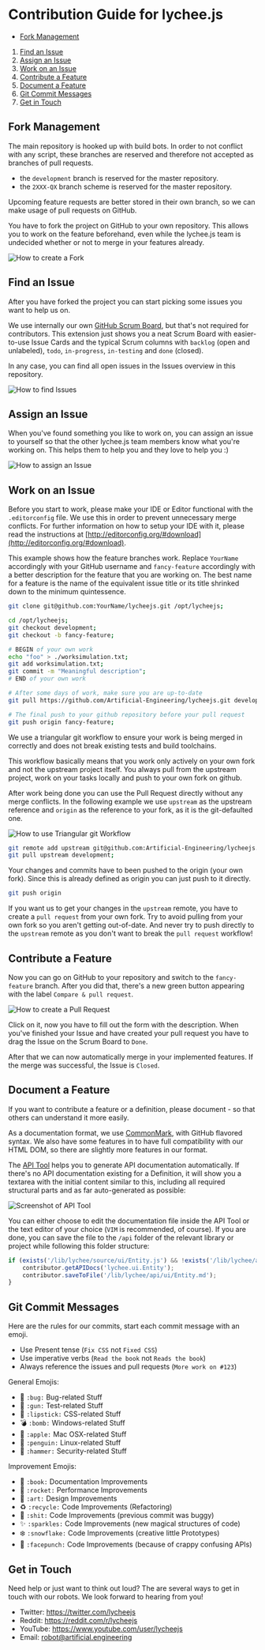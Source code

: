 
# Contribution Guide for lychee.js

- [Fork Management](#fork-management)

1. [Find an Issue](#find-an-issue)
2. [Assign an Issue](#assign-an-issue)
3. [Work on an Issue](#work-on-an-issue)
4. [Contribute a Feature](#contribute-a-feature)
5. [Document a Feature](#document-a-feature)
6. [Git Commit Messages](#git-commit-messages)
7. [Get in Touch](#get-in-touch)


## Fork Management

The main repository is hooked up with build bots. In order to not
conflict with any script, these branches are reserved and therefore
not accepted as branches of pull requests.

- the `development` branch is reserved for the master repository.
- the `2XXX-QX` branch scheme is reserved for the master repository.


Upcoming feature requests are better stored in their own branch, so
we can make usage of pull requests on GitHub.

You have to fork the project on GitHub to your own repository.
This allows you to work on the feature beforehand, even while the
lychee.js team is undecided whether or not to merge in your features
already.

![How to create a Fork](./asset/contribution-fork.png)


## Find an Issue

After you have forked the project you can start picking some issues you
want to help us on.

We use internally our own [GitHub Scrum Board](https://github.com/Artificial-Engineering/AE-github-scrumboard),
but that's not required for contributors. This extension just shows you
a neat Scrum Board with easier-to-use Issue Cards and the typical Scrum
columns with `backlog` (open and unlabeled), `todo`, `in-progress`,
`in-testing` and `done` (closed).

In any case, you can find all open issues in the Issues overview in
this repository.

![How to find Issues](./asset/contribution-issues.png)



## Assign an Issue

When you've found something you like to work on, you can assign an issue
to yourself so that the other lychee.js team members know what you're
working on. This helps them to help you and they love to help you :)

![How to assign an Issue](./asset/contribution-assignissue.png)


## Work on an Issue

Before you start to work, please make your IDE or Editor functional with
the `.editorconfig` file. We use this in order to prevent unnecessary
merge conflicts. For further information on how to setup your IDE with
it, please read the instructions at [http://editorconfig.org/#download](http://editorconfig.org/#download).

This example shows how the feature branches work. Replace `YourName`
accordingly with your GitHub username and `fancy-feature` accordingly with
a better description for the feature that you are working on. The best
name for a feature is the name of the equivalent issue title or its title
shrinked down to the minimum quintessence.

```bash
git clone git@github.com:YourName/lycheejs.git /opt/lycheejs;

cd /opt/lycheejs;
git checkout development;
git checkout -b fancy-feature;

# BEGIN of your own work
echo "foo" > ./worksimulation.txt;
git add worksimulation.txt;
git commit -m "Meaningful description";
# END of your own work

# After some days of work, make sure you are up-to-date
git pull https://github.com/Artificial-Engineering/lycheejs.git development;

# The final push to your github repository before your pull request
git push origin fancy-feature;
```

We use a triangular git workflow to ensure your work is being merged in
correctly and does not break existing tests and build toolchains.

This workflow basically means that you work only actively on your own
fork and not the upstream project itself. You always pull from the upstream
project, work on your tasks locally and push to your own fork on github.

After work being done you can use the Pull Request directly without any
merge conflicts. In the following example we use `upstream` as the upstream
reference and `origin` as the reference to your fork, as it is the
git-defaulted one.

![How to use Triangular git Workflow](./asset/contribution-workflow.png)

```bash
git remote add upstream git@github.com:Artificial-Engineering/lycheejs.git;
git pull upstream development;
```

Your changes and commits have to been pushed to the origin (your own fork).
Since this is already defined as origin you can just push to it directly.

```bash
git push origin
```

If you want us to get your changes in the `upstream` remote, you have to
create a `pull request` from your own fork.
Try to avoid pulling from your own fork so you aren't getting out-of-date.
And never try to push directly to the `upstream` remote as you don't want
to break the `pull request` workflow!


## Contribute a Feature

Now you can go on GitHub to your repository and switch to the
`fancy-feature` branch. After you did that, there's a new green
button appearing with the label `Compare & pull request`.

![How to create a Pull Request](./asset/contribution-pullrequest.png)

Click on it, now you have to fill out the form with the description.
When you've finished your Issue and have created your pull request you have
to drag the Issue on the Scrum Board to `Done`.

After that we can now automatically merge in your implemented features.
If the merge was successful, the Issue is `Closed`.


## Document a Feature

If you want to contribute a feature or a definition, please document - so
that others can understand it more easily.

As a documentation format, we use [CommonMark](http://commonmark.org), with
GitHub flavored syntax. We also have some features in to have full
compatibility with our HTML DOM, so there are slightly more features in our
format.

The [API Tool](../projects/cultivator/api) helps you to generate API
documentation automatically. If there's no API documentation existing for a
Definition, it will show you a textarea with the initial content similar to
this, including all required structural parts and as far auto-generated as
possible:

![Screenshot of API Tool](./asset/contribution-api-tool.png)

You can either choose to edit the documentation file inside the API Tool
or the text editor of your choice (`VIM` is recommended, of course).
If you are done, you can save the file to the `/api` folder of the relevant
library or project while following this folder structure:

```javascript
if (exists('/lib/lychee/source/ui/Entity.js') && !exists('/lib/lychee/api/ui/Entity.md')) {
    contributor.getAPIDocs('lychee.ui.Entity');
	contributor.saveToFile('/lib/lychee/api/ui/Entity.md');
}
```

## Git Commit Messages

Here are the rules for our commits, start each commit message with an emoji.

* Use Present tense (`Fix CSS` not `Fixed CSS`)
* Use imperative verbs (`Read the book` not `Reads the book`)
* Always reference the issues and pull requests (`More work on #123`)

General Emojis:

* :bug: `:bug:` Bug-related Stuff
* :gun: `:gun:` Test-related Stuff
* :lipstick: `:lipstick:` CSS-related Stuff
* :bomb: `:bomb:` Windows-related Stuff
* :apple: `:apple:` Mac OSX-related Stuff
* :penguin: `:penguin:` Linux-related Stuff
* :hammer: `:hammer:` Security-related Stuff

Improvement Emojis:

* :book: `:book:` Documentation Improvements
* :rocket: `:rocket:` Performance Improvements
* :art: `:art:` Design Improvements
* :recycle: `:recycle:` Code Improvements (Refactoring)
* :shit: `:shit:` Code Improvements (previous commit was buggy)
* :sparkles: `:sparkles:` Code Improvements (new magical structures of code)
* :snowflake: `:snowflake:` Code Improvements (creative little Prototypes) 
* :facepunch: `:facepunch:` Code Improvements (because of crappy confusing APIs)

## Get in Touch

Need help or just want to think out loud? The are several ways to get in touch with our robots.
We look forward to hearing from you!

* Twitter: https://twitter.com/lycheejs
* Reddit:  https://reddit.com/r/lycheejs
* YouTube: https://www.youtube.com/user/lycheejs
* Email:   robot@artificial.engineering

